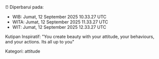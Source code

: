 ⏰ Diperbarui pada:
- WIB: Jumat, 12 September 2025 10.33.27 UTC
- WITA: Jumat, 12 September 2025 11.33.27 UTC
- WIT: Jumat, 12 September 2025 12.33.27 UTC

Kutipan Inspiratif:
"You create beauty with your attitude, your behaviours, and your actions. Its all up to you"


Kategori: attitude

